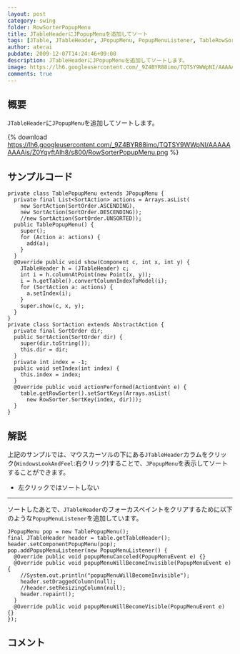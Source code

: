 ```yaml
---
layout: post
category: swing
folder: RowSorterPopupMenu
title: JTableHeaderにJPopupMenuを追加してソート
tags: [JTable, JTableHeader, JPopupMenu, PopupMenuListener, TableRowSorter]
author: aterai
pubdate: 2009-12-07T14:24:46+09:00
description: JTableHeaderにJPopupMenuを追加してソートします。
image: https://lh6.googleusercontent.com/_9Z4BYR88imo/TQTSY9WWpNI/AAAAAAAAAis/Z0YqvftAIh8/s800/RowSorterPopupMenu.png
comments: true
---
```

## 概要
`JTableHeader`に`JPopupMenu`を追加してソートします。

{% download https://lh6.googleusercontent.com/_9Z4BYR88imo/TQTSY9WWpNI/AAAAAAAAAis/Z0YqvftAIh8/s800/RowSorterPopupMenu.png %}

## サンプルコード
<pre class="prettyprint"><code>private class TablePopupMenu extends JPopupMenu {
  private final List&lt;SortAction&gt; actions = Arrays.asList(
    new SortAction(SortOrder.ASCENDING),
    new SortAction(SortOrder.DESCENDING));
    //new SortAction(SortOrder.UNSORTED));
  public TablePopupMenu() {
    super();
    for (Action a: actions) {
      add(a);
    }
  }
  @Override public void show(Component c, int x, int y) {
    JTableHeader h = (JTableHeader) c;
    int i = h.columnAtPoint(new Point(x, y));
    i = h.getTable().convertColumnIndexToModel(i);
    for (SortAction a: actions) {
      a.setIndex(i);
    }
    super.show(c, x, y);
  }
}
private class SortAction extends AbstractAction {
  private final SortOrder dir;
  public SortAction(SortOrder dir) {
    super(dir.toString());
    this.dir = dir;
  }
  private int index = -1;
  public void setIndex(int index) {
    this.index = index;
  }
  @Override public void actionPerformed(ActionEvent e) {
    table.getRowSorter().setSortKeys(Arrays.asList(
      new RowSorter.SortKey(index, dir)));
  }
}
</code></pre>

## 解説
上記のサンプルでは、マウスカーソルの下にある`JTableHeader`カラムをクリック(`WindowsLookAndFeel`:右クリック)することで、`JPopupMenu`を表示してソートすることができます。

- 左クリックではソートしない

<!-- dummy comment line for breaking list -->

- - - -
ソートしたあとで、`JTableHeader`のフォーカスペイントをクリアするために以下のような`PopupMenuListener`を追加しています。

<pre class="prettyprint"><code>JPopupMenu pop = new TablePopupMenu();
final JTableHeader header = table.getTableHeader();
header.setComponentPopupMenu(pop);
pop.addPopupMenuListener(new PopupMenuListener() {
  @Override public void popupMenuCanceled(PopupMenuEvent e) {}
  @Override public void popupMenuWillBecomeInvisible(PopupMenuEvent e) {
    //System.out.println("popupMenuWillBecomeInvisible");
    header.setDraggedColumn(null);
    //header.setResizingColumn(null);
    header.repaint();
  }
  @Override public void popupMenuWillBecomeVisible(PopupMenuEvent e) {}
});
</code></pre>

## コメント
